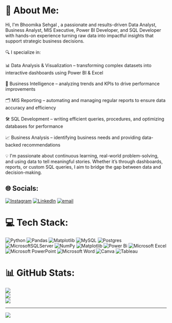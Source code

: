 # 💫 About Me:
Hi, I'm Bhoomika Sehgal , a passionate and results-driven Data Analyst, Business Analyst, MIS Executive, Power BI Developer, and SQL Developer with hands-on experience turning raw data into impactful insights that support strategic business decisions.<br><br>🔍 I specialize in:<br><br>📊 Data Analysis & Visualization – transforming complex datasets into interactive dashboards using Power BI & Excel<br><br>🧠 Business Intelligence – analyzing trends and KPIs to drive performance improvements<br><br>🗂️ MIS Reporting – automating and managing regular reports to ensure data accuracy and efficiency<br><br>🛠️ SQL Development – writing efficient queries, procedures, and optimizing databases for performance<br><br>📈 Business Analysis – identifying business needs and providing data-backed recommendations<br><br>💡 I'm passionate about continuous learning, real-world problem-solving, and using data to tell meaningful stories. Whether it’s through dashboards, reports, or custom SQL queries, I aim to bridge the gap between data and decision-making.


## 🌐 Socials:
[![Instagram](https://img.shields.io/badge/Instagram-%23E4405F.svg?logo=Instagram&logoColor=white)](https://instagram.com/bhumiksehga13) [![LinkedIn](https://img.shields.io/badge/LinkedIn-%230077B5.svg?logo=linkedin&logoColor=white)](https://linkedin.com/in/https://www.linkedin.com/in/bhoomika-sehgal-25b4a1321/) [![email](https://img.shields.io/badge/Email-D14836?logo=gmail&logoColor=white)](mailto:bhoomikasehgal11@gmail.com) 

# 💻 Tech Stack:
![Python](https://img.shields.io/badge/python-3670A0?style=for-the-badge&logo=python&logoColor=ffdd54) ![Pandas](https://img.shields.io/badge/pandas-%23150458.svg?style=for-the-badge&logo=pandas&logoColor=white) ![Matplotlib](https://img.shields.io/badge/Matplotlib-%23ffffff.svg?style=for-the-badge&logo=Matplotlib&logoColor=black) ![MySQL](https://img.shields.io/badge/mysql-4479A1.svg?style=for-the-badge&logo=mysql&logoColor=white) ![Postgres](https://img.shields.io/badge/postgres-%23316192.svg?style=for-the-badge&logo=postgresql&logoColor=white) ![MicrosoftSQLServer](https://img.shields.io/badge/Microsoft%20SQL%20Server-CC2927?style=for-the-badge&logo=microsoft%20sql%20server&logoColor=white) ![NumPy](https://img.shields.io/badge/numpy-%23013243.svg?style=for-the-badge&logo=numpy&logoColor=white) ![Matplotlib](https://img.shields.io/badge/Matplotlib-%23ffffff.svg?style=for-the-badge&logo=Matplotlib&logoColor=black) ![Power Bi](https://img.shields.io/badge/power_bi-F2C811?style=for-the-badge&logo=powerbi&logoColor=black)
![Microsoft Excel](https://img.shields.io/badge/Microsoft_Excel-217346?style=for-the-badge&logo=microsoft-excel&logoColor=white)
![Microsoft PowerPoint](https://img.shields.io/badge/Microsoft_PowerPoint-B7472A?style=for-the-badge&logo=microsoft-powerpoint&logoColor=white)
![Microsoft Word](https://img.shields.io/badge/Microsoft_Word-2B579A?style=for-the-badge&logo=microsoft-word&logoColor=white)
![Canva](https://img.shields.io/badge/Canva-00C4CC?style=for-the-badge&logo=Canva&logoColor=white)
![Tableau](https://img.shields.io/badge/Tableau-E97627?style=for-the-badge&logo=Tableau&logoColor=white)

# 📊 GitHub Stats:
![](https://github-readme-stats.vercel.app/api?username=132006-bhumi&theme=dark&hide_border=false&include_all_commits=false&count_private=false)<br/>
![](https://nirzak-streak-stats.vercel.app/?user=132006-bhumi&theme=dark&hide_border=false)<br/>
![](https://github-readme-stats.vercel.app/api/top-langs/?username=132006-bhumi&theme=dark&hide_border=false&include_all_commits=false&count_private=false&layout=compact)

---
[![](https://visitcount.itsvg.in/api?id=132006-bhumi&icon=0&color=0)](https://visitcount.itsvg.in)

